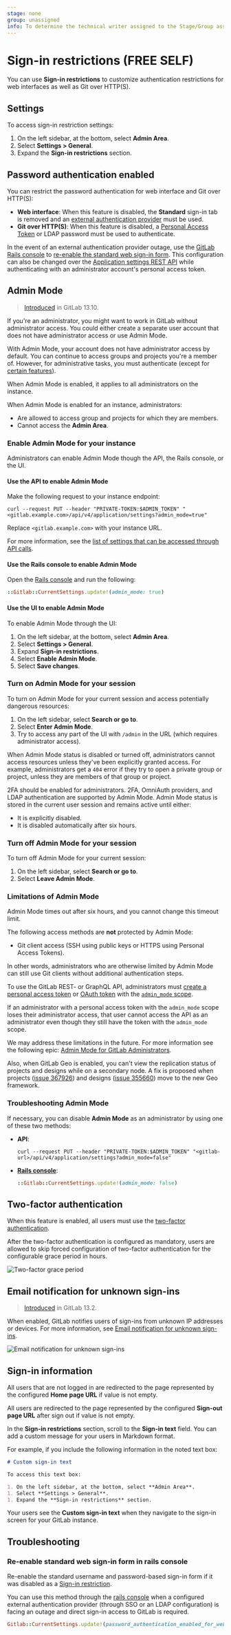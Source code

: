 ```yaml
---
stage: none
group: unassigned
info: To determine the technical writer assigned to the Stage/Group associated with this page, see https://handbook.gitlab.com/handbook/product/ux/technical-writing/#assignments
---
```


# Sign-in restrictions **(FREE SELF)**

You can use **Sign-in restrictions** to customize authentication restrictions for web interfaces as well as Git over HTTP(S).

## Settings

To access sign-in restriction settings:

1. On the left sidebar, at the bottom, select **Admin Area**.
1. Select **Settings > General**.
1. Expand the **Sign-in restrictions** section.

## Password authentication enabled

You can restrict the password authentication for web interface and Git over HTTP(S):

- **Web interface**: When this feature is disabled, the **Standard** sign-in tab
  is removed and an [external authentication provider](../auth/index.md)
  must be used.
- **Git over HTTP(S)**: When this feature is disabled, a [Personal Access Token](../../user/profile/personal_access_tokens.md)
  or LDAP password must be used to authenticate.

In the event of an external authentication provider outage, use the [GitLab Rails console](../operations/rails_console.md) to [re-enable the standard web sign-in form](#re-enable-standard-web-sign-in-form-in-rails-console). This configuration can also be changed over the [Application settings REST API](../../api/settings.md#change-application-settings) while authenticating with an administrator account's personal access token.

## Admin Mode

> [Introduced](https://gitlab.com/groups/gitlab-org/-/epics/2158) in GitLab 13.10.

If you're an administrator, you might want to work in GitLab without administrator access.
You could either create a separate user account that does not have
administrator access or use Admin Mode.

With Admin Mode, your account does not have administrator access by default.
You can continue to access groups and projects you're a member of. However, for administrative tasks,
you must authenticate (except for [certain features](#limitations-of-admin-mode)).

When Admin Mode is enabled, it applies to all administrators on the instance.

When Admin Mode is enabled for an instance, administrators:

- Are allowed to access group and projects for which they are members.
- Cannot access the **Admin Area**.

### Enable Admin Mode for your instance

Administrators can enable Admin Mode though the API, the Rails console, or the UI.

#### Use the API to enable Admin Mode

Make the following request to your instance endpoint:

```shell
curl --request PUT --header "PRIVATE-TOKEN:$ADMIN_TOKEN" "<gitlab.example.com>/api/v4/application/settings?admin_mode=true"
```

Replace `<gitlab.example.com>` with your instance URL.

For more information, see the [list of settings that can be accessed through API calls](../../api/settings.md).

#### Use the Rails console to enable Admin Mode

Open the [Rails console](../operations/rails_console.md) and run the following:

```ruby
::Gitlab::CurrentSettings.update!(admin_mode: true)
```

#### Use the UI to enable Admin Mode

To enable Admin Mode through the UI:

1. On the left sidebar, at the bottom, select **Admin Area**.
1. Select **Settings > General**.
1. Expand **Sign-in restrictions**.
1. Select **Enable Admin Mode**.
1. Select **Save changes**.

### Turn on Admin Mode for your session

To turn on Admin Mode for your current session and access potentially dangerous resources:

1. On the left sidebar, select **Search or go to**.
1. Select **Enter Admin Mode**.
1. Try to access any part of the UI with `/admin` in the URL (which requires administrator access).

When Admin Mode status is disabled or turned off, administrators cannot access resources unless
they've been explicitly granted access. For example, administrators get a `404` error
if they try to open a private group or project, unless they are members of that group or project.

2FA should be enabled for administrators. 2FA, OmniAuth providers, and LDAP
authentication are supported by Admin Mode. Admin Mode status is stored in the current user session and remains active until either:

- It is explicitly disabled.
- It is disabled automatically after six hours.

### Turn off Admin Mode for your session

To turn off Admin Mode for your current session:

1. On the left sidebar, select **Search or go to**.
1. Select **Leave Admin Mode**.

### Limitations of Admin Mode

Admin Mode times out after six hours, and you cannot change this timeout limit.

The following access methods are **not** protected by Admin Mode:

- Git client access (SSH using public keys or HTTPS using Personal Access Tokens).

In other words, administrators who are otherwise limited by Admin Mode can still use
Git clients without additional authentication steps.

To use the GitLab REST- or GraphQL API, administrators must [create a personal access token](../../user/profile/personal_access_tokens.md#create-a-personal-access-token) or [OAuth token](../../api/oauth2.md) with the [`admin_mode` scope](../../user/profile/personal_access_tokens.md#personal-access-token-scopes).

If an administrator with a personal access token with the `admin_mode` scope loses their administrator access, that user cannot access the API as an administrator even though they still have the token with the `admin_mode` scope.

We may address these limitations in the future. For more information see the following epic:
[Admin Mode for GitLab Administrators](https://gitlab.com/groups/gitlab-org/-/epics/2158).

Also, when GitLab Geo is enabled, you can't view the replication status of projects and designs while
on a secondary node. A fix is proposed when projects ([issue 367926](https://gitlab.com/gitlab-org/gitlab/-/issues/367926)) and designs ([issue 355660](https://gitlab.com/gitlab-org/gitlab/-/issues/355660)) move to the new Geo framework.

### Troubleshooting Admin Mode

If necessary, you can disable **Admin Mode** as an administrator by using one of these two methods:

- **API**:

  ```shell
  curl --request PUT --header "PRIVATE-TOKEN:$ADMIN_TOKEN" "<gitlab-url>/api/v4/application/settings?admin_mode=false"
  ```

- [**Rails console**](../operations/rails_console.md#starting-a-rails-console-session):

  ```ruby
  ::Gitlab::CurrentSettings.update!(admin_mode: false)
  ```

## Two-factor authentication

When this feature is enabled, all users must use the [two-factor authentication](../../user/profile/account/two_factor_authentication.md).

After the two-factor authentication is configured as mandatory, users are allowed
to skip forced configuration of two-factor authentication for the configurable grace
period in hours.

![Two-factor grace period](img/two_factor_grace_period.png)

## Email notification for unknown sign-ins

> [Introduced](https://gitlab.com/gitlab-org/gitlab/-/issues/218457) in GitLab 13.2.

When enabled, GitLab notifies users of sign-ins from unknown IP addresses or devices. For more information,
see [Email notification for unknown sign-ins](../../user/profile/notifications.md#notifications-for-unknown-sign-ins).

![Email notification for unknown sign-ins](img/email_notification_for_unknown_sign_ins_v13_2.png)

## Sign-in information

All users that are not logged in are redirected to the page represented by the configured
**Home page URL** if value is not empty.

All users are redirected to the page represented by the configured **Sign-out page URL**
after sign out if value is not empty.

In the **Sign-in restrictions** section, scroll to the **Sign-in text** field. You can add a
custom message for your users in Markdown format.

For example, if you include the following information in the noted text box:

```markdown
# Custom sign-in text

To access this text box:

1. On the left sidebar, at the bottom, select **Admin Area**.
1. Select **Settings > General**.
1. Expand the **Sign-in restrictions** section.
```

Your users see the **Custom sign-in text** when they navigate to the sign-in screen for your
GitLab instance.

## Troubleshooting

### Re-enable standard web sign-in form in rails console

Re-enable the standard username and password-based sign-in form if it was disabled as a [Sign-in restriction](#password-authentication-enabled).

You can use this method through the [rails console](../operations/rails_console.md#starting-a-rails-console-session) when a configured external authentication provider (through SSO or an LDAP configuration) is facing an outage and direct sign-in access to GitLab is required.

```ruby
Gitlab::CurrentSettings.update!(password_authentication_enabled_for_web: true)
```
